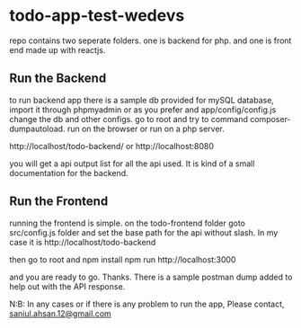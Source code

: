 # todo-app-test-wedevs

repo contains two seperate folders. one is backend for php. and one is front end made up with reactjs.

## Run the Backend
to run backend app there is a sample db provided for mySQL database, import it through phpmyadmin or as you prefer and app/config/config.js change the db and other configs. go to root
and try to command composer-dumpautoload. run on the browser or run on a php server.

http://localhost/todo-backend/
or
http://localhost:8080

you will get a api output list for all the api used. It is kind of a small documentation for the backend.

## Run the Frontend
running the frontend is simple. on the todo-frontend folder goto src/config.js folder and set the base path for the api without slash.
In my case it is http://localhost/todo-backend

then go to root and 
npm install
npm run
http://localhost:3000

and you are ready to go. Thanks.
There is a sample postman dump added to help out with the API response.

N:B: In any cases or if there is any problem to run the app, Please contact, saniul.ahsan.12@gmail.com
